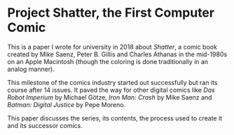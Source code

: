 # Project Shatter, the First Computer Comic

This is a paper I wrote for university in 2018 about _Shatter_, a comic book created by Mike Saenz, Peter B. Gillis and Charles Athanas in the mid-1980s on an Apple Macintosh (though the coloring is done traditionally in an analog manner).

This milestone of the comics industry started out successfully but ran its course after 14 issues. It paved the way for other digital comics like _Das Robot Imperium_ by Michael Götze, _Iron Man: Crash_ by Mike Saenz and _Batman: Digital Justice_ by Pepe Moreno.

This paper discusses the series, its contents, the process used to create it and its successor comics.